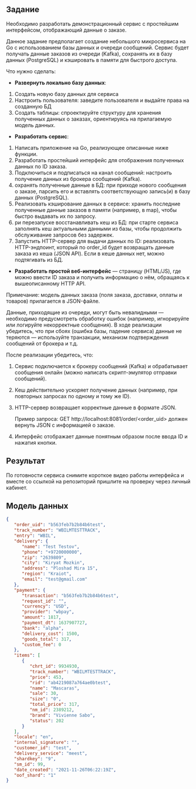 ## Задание
Необходимо разработать демонстрационный сервис с простейшим интерфейсом, отображающий данные о заказе.

Данное задание предполагает создание небольшого микросервиса на Go с использованием базы данных и очереди сообщений. Сервис будет получать данные заказов из очереди (Kafka), сохранять их в базу данных (PostgreSQL) и кэшировать в памяти для быстрого доступа.

Что нужно сделать:

* **Развернуть локально базу данных**:
1. Cоздать новую базу данных для сервиса
2. Настроить пользователя: заведите пользователя и выдайте права на созданную БД
3. Создать таблицы: спроектируйте структуру для хранения полученных данных о заказах, ориентируясь на прилагаемую модель данных.

* **Разработать сервис**:

1. Написать приложение на Go, реализующее описанные ниже функции.
2. Разработать простейший интерфейс для отображения полученных данных по ID заказа.
3. Подключиться и подписаться на канал сообщений: настроить получение данных из брокера сообщений (Kafka).
4. охранять полученные данные в БД: при приходе нового сообщения о заказе, парсить его и вставлять соответствующую запись(и) в базу данных (PostgreSQL).
5. Реализовать кэширование данных в сервисе: хранить последние полученные данные заказов в памяти (например, в map), чтобы быстро выдавать их по запросу.
6. ри перезапуске восстанавливать кеш из БД: при старте сервиса заполнять кеш актуальными данными из базы, чтобы продолжить обслуживание запросов без задержек.
7. Запустить HTTP-сервер для выдачи данных по ID: реализовать HTTP-эндпоинт, который по order_id будет возвращать данные заказа из кеша (JSON API). Если в кеше данных нет, можно подтягивать из БД.

* **Разработать простой веб-интерфейс** — страницу (HTML/JS), где можно ввести ID заказа и получить информацию о нём, обращаясь к вышеописанному HTTP API.

Примечание: модель данных заказа (поля заказа, доставки, оплаты и товаров) прилагается в JSON-файле.

Данные, приходящие из очереди, могут быть невалидными — необходимо предусмотреть обработку ошибок (например, игнорируйте или логируйте некорректные сообщения). В ходе реализации убедитесь, что при сбоях (ошибка базы, падение сервиса) данные не теряются — используйте транзакции, механизм подтверждения сообщений от брокера и т.д.

После реализации убедитесь, что:

1. Сервис подключается к брокеру сообщений (Kafka) и обрабатывает сообщения онлайн (можно написать скрипт-эмулятор отправки сообщений).
2. Кеш действительно ускоряет получение данных (например, при повторных запросах по одному и тому же ID).
3. HTTP-сервер возвращает корректные данные в формате JSON.

    Пример запроса:
    GET http://localhost:8081/order/<order_uid> должен вернуть JSON с информацией о заказе.
4. Интерфейс отображает данные понятным образом после ввода ID и нажатия кнопки.

## Результат
По готовности сервиса снимите короткое видео работы интерфейса и вместе со ссылкой на репозиторий пришлите на проверку через личный кабинет.

## Модель данных
```json
{
   "order_uid": "b563feb7b2b84b6test",
   "track_number": "WBILMTESTTRACK",
   "entry": "WBIL",
   "delivery": {
      "name": "Test Testov",
      "phone": "+9720000000",
      "zip": "2639809",
      "city": "Kiryat Mozkin",
      "address": "Ploshad Mira 15",
      "region": "Kraiot",
      "email": "test@gmail.com"
   },
   "payment": {
      "transaction": "b563feb7b2b84b6test",
      "request_id": "",
      "currency": "USD",
      "provider": "wbpay",
      "amount": 1817,
      "payment_dt": 1637907727,
      "bank": "alpha",
      "delivery_cost": 1500,
      "goods_total": 317,
      "custom_fee": 0
   },
   "items": [
      {
         "chrt_id": 9934930,
         "track_number": "WBILMTESTTRACK",
         "price": 453,
         "rid": "ab4219087a764ae0btest",
         "name": "Mascaras",
         "sale": 30,
         "size": "0",
         "total_price": 317,
         "nm_id": 2389212,
         "brand": "Vivienne Sabo",
         "status": 202
      }
   ],
   "locale": "en",
   "internal_signature": "",
   "customer_id": "test",
   "delivery_service": "meest",
   "shardkey": "9",
   "sm_id": 99,
   "date_created": "2021-11-26T06:22:19Z",
   "oof_shard": "1"
}
```
